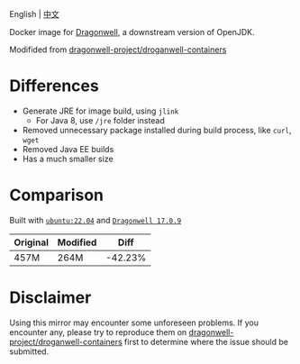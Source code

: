 English | [中文](./readme_CN.md)

Docker image for [Dragonwell](https://github.com/dragonwell-project), a downstream version of OpenJDK.

Modifided from [dragonwell-project/droganwell-containers](https://github.com/dragonwell-project/dragonwell-containers/)

# Differences

- Generate JRE for image build, using `jlink`
    - For Java 8, use `/jre` folder instead
- Removed unnecessary package installed during build process, like `curl`, `wget`
- Removed Java EE builds
- Has a much smaller size

# Comparison

Built with [`ubuntu:22.04`](https://hub.docker.com/layers/library/ubuntu/22.04/images/sha256-bbf3d1baa208b7649d1d0264ef7d522e1dc0deeeaaf6085bf8e4618867f03494?context=explore) and [`Dragonwell 17.0.9`](https://github.com/dragonwell-project/dragonwell17/releases/tag/dragonwell-standard-17.0.9.0.10%2B9_jdk-17.0.9-ga)

|Original|Modified|Diff    |
|--------|--------|--------|
|457M    |264M    |-42.23% |

# Disclaimer
Using this mirror may encounter some unforeseen problems. If you encounter any, please try to reproduce them on [dragonwell-project/droganwell-containers](https://github.com/dragonwell-project/dragonwell-containers/) first to determine where the issue should be submitted.